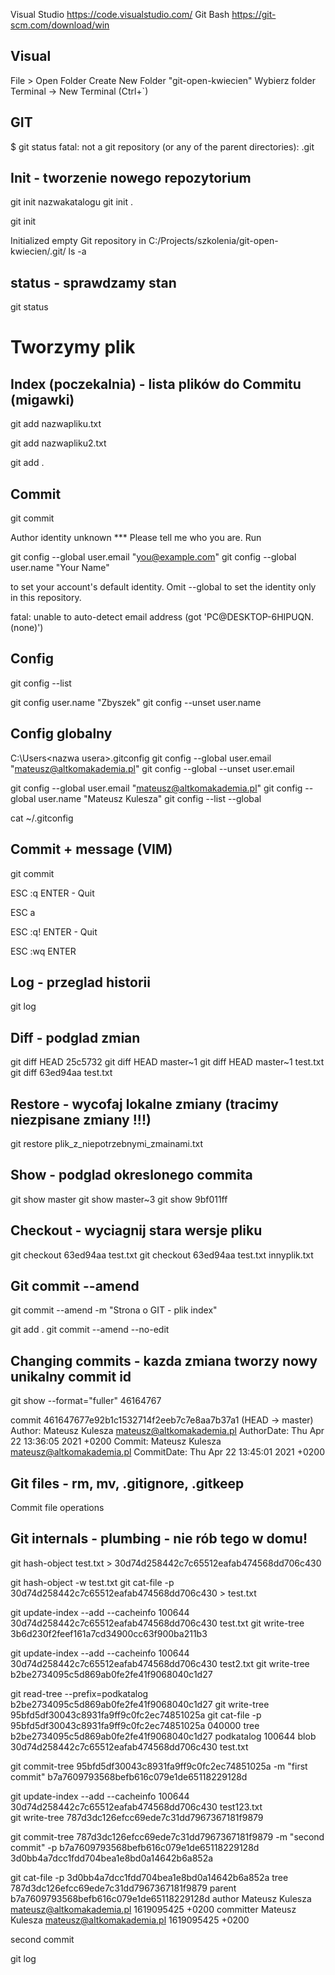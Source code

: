 Visual Studio https://code.visualstudio.com/
Git Bash https://git-scm.com/download/win

## Visual 
File > Open Folder
Create New Folder "git-open-kwiecien"
Wybierz folder
Terminal -> New Terminal (Ctrl+`)

## GIT 
$ git status
fatal: not a git repository (or any of the parent directories): .git

## Init - tworzenie nowego repozytorium
git init nazwakatalogu
git init .

git init

Initialized empty Git repository in C:/Projects/szkolenia/git-open-kwiecien/.git/
ls -a

## status - sprawdzamy stan
git status

# Tworzymy plik


## Index (poczekalnia) - lista plików do Commitu (migawki)
git add nazwapliku.txt
<!-- git status - nazwapliku.txt -- na zielono! - W poczekalni! -->
git add nazwapliku2.txt
<!-- dodajemy caly katalog bieżący do poczekalni -->
git add . 

## Commit
git commit 

Author identity unknown
*** Please tell me who you are.
Run

  git config --global user.email "you@example.com"
  git config --global user.name "Your Name"

to set your account's default identity.
Omit --global to set the identity only in this repository.

fatal: unable to auto-detect email address (got 'PC@DESKTOP-6HIPUQN.(none)')

## Config
git config --list
<!-- Kaskada - lokalne nadpisuja globalne, globlne nadpisuja wbudowane -->
<!-- katalogprojektu/.git/gitconfig -->

git config user.name "Zbyszek"
git config --unset user.name 

## Config globalny
C:\Users\<nazwa usera>\.gitconfig
git config --global user.email "mateusz@altkomakademia.pl"
git config --global --unset user.email


git config --global user.email "mateusz@altkomakademia.pl"
git config --global user.name "Mateusz Kulesza"
git config --list --global

cat ~/.gitconfig 
<!-- [user]
        email = mateusz@altkomakademia.pl
        name = Mateusz Kulesza -->

## Commit + message (VIM)
git commit 
<!-- Wychodzenie bez zmian-->
ESC :q ENTER - Quit 
<!-- Aborting commit due to empty commit message.  -->
<!-- Wprowadzanie tekstu -->
ESC a 
<!-- Wychodzenie bez zapisywania zmian -->
ESC :q! ENTER - Quit 
<!-- Zapis i commit  -->
ESC :wq ENTER
<!-- Write + Quit -->

## Log - przeglad historii
git log

## Diff - podglad zmian
git diff HEAD 25c5732
git diff HEAD master~1
git diff HEAD master~1 test.txt
git diff 63ed94aa test.txt

## Restore - wycofaj lokalne zmiany (tracimy niezpisane zmiany !!!)
git restore plik_z_niepotrzebnymi_zmainami.txt

## Show - podglad okreslonego commita
git show master
git show master~3
git show 9bf011ff

## Checkout - wyciagnij stara wersje pliku
git checkout 63ed94aa test.txt
git checkout 63ed94aa test.txt innyplik.txt

## Git commit --amend
git commit --amend -m "Strona o GIT - plik index"
<!-- New commit, new hash -->
git add .
git commit --amend --no-edit

## Changing commits - kazda zmiana tworzy nowy unikalny commit id
git show --format="fuller" 46164767

commit 461647677e92b1c1532714f2eeb7c7e8aa7b37a1 (HEAD -> master)
Author:     Mateusz Kulesza <mateusz@altkomakademia.pl>
AuthorDate: Thu Apr 22 13:36:05 2021 +0200
Commit:     Mateusz Kulesza <mateusz@altkomakademia.pl>
CommitDate: Thu Apr 22 13:45:01 2021 +0200

## Git files - rm, mv, .gitignore, .gitkeep
Commit file operations 

## Git internals - plumbing - nie rób tego w domu!
git hash-object test.txt  > 30d74d258442c7c65512eafab474568dd706c430

git hash-object -w test.txt
git cat-file -p 30d74d258442c7c65512eafab474568dd706c430 > test.txt

git update-index --add --cacheinfo 100644 30d74d258442c7c65512eafab474568dd706c430 test.txt
git write-tree
3b6d230f2feef161a7cd34900cc63f900ba211b3

git update-index --add --cacheinfo 100644 30d74d258442c7c65512eafab474568dd706c430 test2.txt
git write-tree
b2be2734095c5d869ab0fe2fe41f9068040c1d27

git read-tree --prefix=podkatalog b2be2734095c5d869ab0fe2fe41f9068040c1d27
 git write-tree
95bfd5df30043c8931fa9ff9c0fc2ec74851025a
git cat-file -p 95bfd5df30043c8931fa9ff9c0fc2ec74851025a
040000 tree b2be2734095c5d869ab0fe2fe41f9068040c1d27    podkatalog
100644 blob 30d74d258442c7c65512eafab474568dd706c430    test.txt  

git commit-tree 95bfd5df30043c8931fa9ff9c0fc2ec74851025a -m "first commit"
b7a7609793568befb616c079e1de65118229128d


git update-index --add --cacheinfo 100644 30d74d258442c7c65512eafab474568dd706c430 test123.txt  
git write-tree
787d3dc126efcc69ede7c31dd7967367181f9879

git commit-tree 787d3dc126efcc69ede7c31dd7967367181f9879 -m "second commit" -p b7a7609793568befb616c079e1de65118229128d
3d0bb4a7dcc1fdd704bea1e8bd0a14642b6a852a

git cat-file -p 3d0bb4a7dcc1fdd704bea1e8bd0a14642b6a852a
tree 787d3dc126efcc69ede7c31dd7967367181f9879
parent b7a7609793568befb616c079e1de65118229128d
author Mateusz Kulesza <mateusz@altkomakademia.pl> 1619095425 +0200
committer Mateusz Kulesza <mateusz@altkomakademia.pl> 1619095425 +0200

second commit

git log

